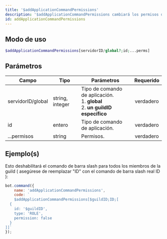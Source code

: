 ```yaml
---
title: '$addApplicationCommandPermissions'
description: '$addApplicationCommandPermissions cambiará los permisos de un comando slash.'
id: addApplicationCommandPermissions
---
```


## Modo de uso

```php
$addApplicationCommandPermissions[servidorID/global?;id;...perms]
```

## Parámetros

| Campo             | Tipo            | Parámetros                                                                                        | Requerido |
| ----------------- | --------------- | ------------------------------------------------------------------------------------------------- |:---------:|
| servidorID/global | string, integer | Tipo de comando de aplicación. <br/> 1. **global** <br/> 2. **un guildID específico** | verdadero |
| id                | entero          | Tipo de comando de aplicación.                                                                    | verdadero |
| ...permisos       | string          | Permisos.                                                                                         | verdadero |

## Ejemplo(s)

Esto deshabilitará el comando de barra slash para todos los miembros de la guild ( asegúrese de reemplazar "ID" con el comando de barra slash real ID ):

```javascript
bot.command({
    name: 'addApplicationCommandPermissions',
    code: `
    $addApplicationCommandPermissions[$guildID;ID;[
  {
    id: '$guildID',
    type: 'ROLE',
    permission: false
  }
]]`
});
```
